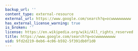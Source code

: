 ```yaml
---
backup_url: ''
content_type: external-resource
external_url: https://www.google.com/search?q=ocwwwwwwwww
has_external_license_warning: true
is_broken: ''
license: https://en.wikipedia.org/wiki/All_rights_reserved
title: https://www.google.com/search?q=ocwwwwwwwww
uid: 9fd2d219-0eb6-4c06-b592-5f391db0f1d0
---
```

